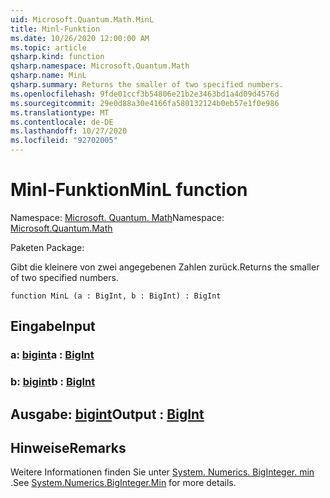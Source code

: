 ```yaml
---
uid: Microsoft.Quantum.Math.MinL
title: Minl-Funktion
ms.date: 10/26/2020 12:00:00 AM
ms.topic: article
qsharp.kind: function
qsharp.namespace: Microsoft.Quantum.Math
qsharp.name: MinL
qsharp.summary: Returns the smaller of two specified numbers.
ms.openlocfilehash: 9fde01ccf3b54806e21b2e3463bd1a4d09d4576d
ms.sourcegitcommit: 29e0d88a30e4166fa580132124b0eb57e1f0e986
ms.translationtype: MT
ms.contentlocale: de-DE
ms.lasthandoff: 10/27/2020
ms.locfileid: "92702005"
---
```

# <a name="minl-function"></a><span data-ttu-id="60690-102">Minl-Funktion</span><span class="sxs-lookup"><span data-stu-id="60690-102">MinL function</span></span>

<span data-ttu-id="60690-103">Namespace: [Microsoft. Quantum. Math](xref:Microsoft.Quantum.Math)</span><span class="sxs-lookup"><span data-stu-id="60690-103">Namespace: [Microsoft.Quantum.Math](xref:Microsoft.Quantum.Math)</span></span>

<span data-ttu-id="60690-104">Paketen [](https://nuget.org/packages/)</span><span class="sxs-lookup"><span data-stu-id="60690-104">Package: [](https://nuget.org/packages/)</span></span>


<span data-ttu-id="60690-105">Gibt die kleinere von zwei angegebenen Zahlen zurück.</span><span class="sxs-lookup"><span data-stu-id="60690-105">Returns the smaller of two specified numbers.</span></span>

```qsharp
function MinL (a : BigInt, b : BigInt) : BigInt
```


## <a name="input"></a><span data-ttu-id="60690-106">Eingabe</span><span class="sxs-lookup"><span data-stu-id="60690-106">Input</span></span>

### <a name="a--bigint"></a><span data-ttu-id="60690-107">a: [bigint](xref:microsoft.quantum.lang-ref.bigint)</span><span class="sxs-lookup"><span data-stu-id="60690-107">a : [BigInt](xref:microsoft.quantum.lang-ref.bigint)</span></span>




### <a name="b--bigint"></a><span data-ttu-id="60690-108">b: [bigint](xref:microsoft.quantum.lang-ref.bigint)</span><span class="sxs-lookup"><span data-stu-id="60690-108">b : [BigInt](xref:microsoft.quantum.lang-ref.bigint)</span></span>





## <a name="output--bigint"></a><span data-ttu-id="60690-109">Ausgabe: [bigint](xref:microsoft.quantum.lang-ref.bigint)</span><span class="sxs-lookup"><span data-stu-id="60690-109">Output : [BigInt](xref:microsoft.quantum.lang-ref.bigint)</span></span>



## <a name="remarks"></a><span data-ttu-id="60690-110">Hinweise</span><span class="sxs-lookup"><span data-stu-id="60690-110">Remarks</span></span>

<span data-ttu-id="60690-111">Weitere Informationen finden Sie unter [System. Numerics. BigInteger. min](https://docs.microsoft.com/dotnet/api/system.numerics.biginteger.min) .</span><span class="sxs-lookup"><span data-stu-id="60690-111">See [System.Numerics.BigInteger.Min](https://docs.microsoft.com/dotnet/api/system.numerics.biginteger.min) for more details.</span></span>